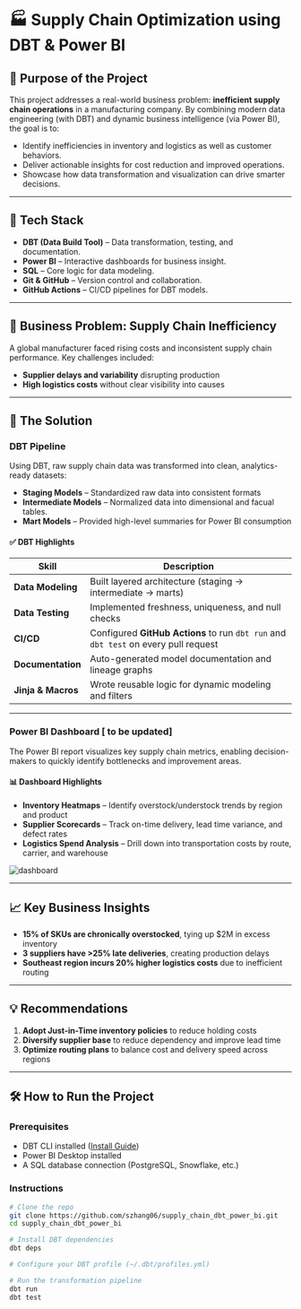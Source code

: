 # 🏭 Supply Chain Optimization using DBT & Power BI

## 🚀 Purpose of the Project

This project addresses a real-world business problem: **inefficient supply chain operations** in a manufacturing company. By combining modern data engineering (with DBT) and dynamic business intelligence (via Power BI), the goal is to:

- Identify inefficiencies in inventory and logistics as well as customer behaviors.
- Deliver actionable insights for cost reduction and improved operations.
- Showcase how data transformation and visualization can drive smarter decisions.

---

## 🔧 Tech Stack

- **DBT (Data Build Tool)** – Data transformation, testing, and documentation.
- **Power BI** – Interactive dashboards for business insight.
- **SQL** – Core logic for data modeling.
- **Git & GitHub** – Version control and collaboration.
- **GitHub Actions** – CI/CD pipelines for DBT models.

---

## 🧠 Business Problem: Supply Chain Inefficiency

A global manufacturer faced rising costs and inconsistent supply chain performance. Key challenges included:

- **Supplier delays and variability** disrupting production
- **High logistics costs** without clear visibility into causes

---

## 🧩 The Solution

### DBT Pipeline

Using DBT, raw supply chain data was transformed into clean, analytics-ready datasets:

- **Staging Models** – Standardized raw data into consistent formats
- **Intermediate Models** – Normalized data into dimensional and facual tables.
- **Mart Models** – Provided high-level summaries for Power BI consumption

#### ✅ DBT Highlights

| Skill | Description |
|-------|-------------|
| **Data Modeling** | Built layered architecture (staging → intermediate → marts) |
| **Data Testing** | Implemented freshness, uniqueness, and null checks |
| **CI/CD** | Configured **GitHub Actions** to run `dbt run` and `dbt test` on every pull request |
| **Documentation** | Auto-generated model documentation and lineage graphs |
| **Jinja & Macros** | Wrote reusable logic for dynamic modeling and filters |

---

### Power BI Dashboard [ to be updated]

The Power BI report visualizes key supply chain metrics, enabling decision-makers to quickly identify bottlenecks and improvement areas.

#### 📊 Dashboard Highlights

- **Inventory Heatmaps** – Identify overstock/understock trends by region and product
- **Supplier Scorecards** – Track on-time delivery, lead time variance, and defect rates
- **Logistics Spend Analysis** – Drill down into transportation costs by route, carrier, and warehouse

![dashboard](./images/dashboard_screenshot.png) <!-- Replace with actual image if available -->

---

## 📈 Key Business Insights

- **15% of SKUs are chronically overstocked**, tying up $2M in excess inventory
- **3 suppliers have >25% late deliveries**, creating production delays
- **Southeast region incurs 20% higher logistics costs** due to inefficient routing

---

## 💡 Recommendations

1. **Adopt Just-in-Time inventory policies** to reduce holding costs
2. **Diversify supplier base** to reduce dependency and improve lead time
3. **Optimize routing plans** to balance cost and delivery speed across regions

---

## 🛠️ How to Run the Project

### Prerequisites

- DBT CLI installed ([Install Guide](https://docs.getdbt.com/dbt-cli/installation))
- Power BI Desktop installed
- A SQL database connection (PostgreSQL, Snowflake, etc.)

### Instructions

```bash
# Clone the repo
git clone https://github.com/szhang06/supply_chain_dbt_power_bi.git
cd supply_chain_dbt_power_bi

# Install DBT dependencies
dbt deps

# Configure your DBT profile (~/.dbt/profiles.yml)

# Run the transformation pipeline
dbt run
dbt test

